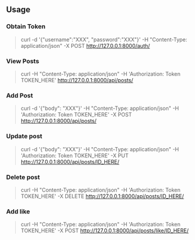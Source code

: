 ## Usage

### Obtain Token
> curl -d '{"username":"XXX", "password":"XXX"}' -H "Content-Type: application/json" -X POST http://127.0.0.1:8000/auth/

### View Posts
> curl -H "Content-Type: application/json" -H 'Authorization: Token TOKEN_HERE' http://127.0.0.1:8000/api/posts/

### Add Post
> curl -d '{"body": "XXX"}' -H "Content-Type: application/json" -H 'Authorization: Token TOKEN_HERE' -X POST http://127.0.0.1:8000/api/posts/

### Update post
> curl -d '{"body": "XXX"}' -H "Content-Type: application/json" -H 'Authorization: Token TOKEN_HERE' -X PUT http://127.0.0.1:8000/api/posts/ID_HERE/

### Delete post
> curl -H "Content-Type: application/json" -H 'Authorization: Token TOKEN_HERE' -X DELETE http://127.0.0.1:8000/api/posts/ID_HERE/

### Add like
> curl -H "Content-Type: application/json" -H 'Authorization: Token TOKEN_HERE' -X POST http://127.0.0.1:8000/api/posts/like/ID_HERE/